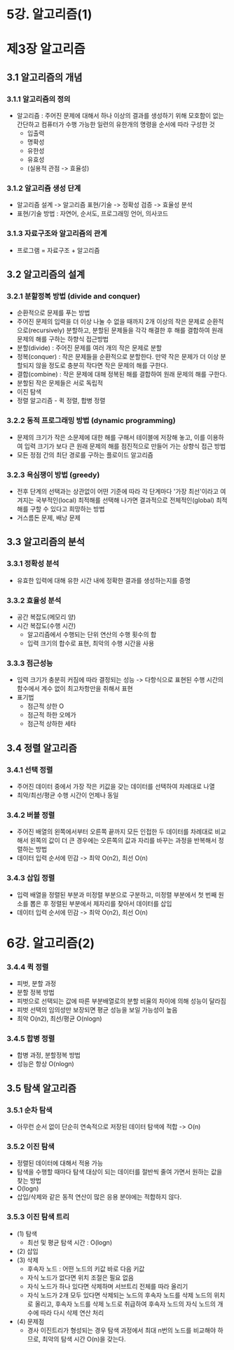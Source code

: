 # 5강. 알고리즘(1) 

# 제3장 알고리즘

## 3.1 알고리즘의 개념

### 3.1.1 알고리즘의 정의
* 알고리즘 : 주어진 문제에 대해서 하나 이상의 결과를 생성하기 위해 모호함이 없는 간단하고 컴퓨터가 수행 가능한 일련의 유한개의 명령을 순서에 따라 구성한 것
  * 입출력
  * 명확성
  * 유한성
  * 유효성
  * (실용적 관점 -> 효율성)

### 3.1.2 알고리즘 생성 단계
* 알고리즘 설계 -> 알고리즘 표현/기술 -> 정확성 검증 -> 효율성 분석
* 표현/기술 방법 : 자연어, 순서도, 프로그래밍 언어, 의사코드


### 3.1.3 자료구조와 알고리즘의 관계
* 프로그램 = 자료구조 + 알고리즘

## 3.2 알고리즘의 설계

### 3.2.1 분할정복 방법 (divide and conquer)
* 순환적으로 문제를 푸는 방법
* 주어진 문제의 입력을 더 이상 나눌 수 없을 때까지 2개 이상의 작은 문제로 순환적으로(recursively) 분할하고, 분할된 문제들을 각각 해결한 후 해를 결합하여 원래 문제의 해를 구하는 하향식 접근방법
* 분할(divide) : 주어진 문제를 여러 개의 작은 문제로 분할
* 정복(conquer) : 작은 문제들을 순환적으로 분할한다. 만약 작은 문제가 더 이상 분할되지 않을 정도로 충분히 작다면 작은 문제의 해를 구한다.
* 결합(combine) : 작은 문제에 대해 정복된 해를 결합하여 원래 문제의 해를 구한다.
* 분할된 작은 문제들은 서로 독립적
* 이진 탐색
* 정렬 알고리즘 - 퀵 정렬, 합병 정렬

### 3.2.2 동적 프로그래밍 방법 (dynamic programming)
* 문제의 크기가 작은 소문제에 대한 해를 구해서 테이블에 저장해 놓고, 이를 이용하여 입력 크기가 보다 큰 원래 문제의 해를 점진적으로 만들어 가는 상향식 접근 방법
* 모든 정점 간의 최단 경로를 구하는 플로이드 알고리즘

### 3.2.3 욕심쟁이 방법 (greedy)
* 전후 단계의 선택과는 상관없이 어떤 기준에 따라 각 단계마다 '가장 최선'이라고 여겨지는 국부적인(local) 최적해를 선택해 나가면 결과적으로 전체적인(global) 최적해를 구할 수 있다고 희망하는 방법
* 거스름돈 문제, 배낭 문제

## 3.3 알고리즘의 분석

### 3.3.1 정확성 분석
* 유효한 입력에 대해 유한 시간 내에 정확한 결과를 생성하는지를 증명

### 3.3.2 효율성 분석
* 공간 복잡도(메모리 양)
* 시간 복잡도(수행 시간)
  * 알고리즘에서 수행되는 단위 연산의 수행 횟수의 합 
  * 입력 크기의 합수로 표현, 최악의 수행 시간을 사용 

### 3.3.3 점근성능
* 입력 크기가 충분히 커짐에 따라 결정되는 성능 -> 다항식으로 표현된 수행 시간의 함수에서 계수 없이 최고차항만을 취해서 표현
* 표기법
  * 점근적 상한 O
  * 점근적 하한 오메가
  * 점근적 상하한 세타

## 3.4 정렬 알고리즘

### 3.4.1 선택 정렬
* 주어진 데이터 중에서 가장 작은 키값을 갖는 데이터를 선택하여 차례대로 나열
* 최악/최선/평균 수행 시간이 언제나 동일

### 3.4.2 버블 정렬
* 주어진 배열의 왼쪽에서부터 오른쪽 끝까지 모든 인접한 두 데이터를 차례대로 비교해서 왼쪽의 값이 더 큰 경우에는 오른쪽의 값과 자리를 바꾸는 과정을 반복해서 정렬하는 방법
* 데이터 입력 순서에 민감 -> 최악 O(n2), 최선 O(n)

### 3.4.3 삽입 정렬
* 입력 배열을 정렬된 부분과 미정렬 부분으로 구분하고, 미정렬 부분에서 첫 번째 원소를 뽑은 후 정렬된 부분에서 제자리를 찾아서 데이터를 삽입
* 데이터 입력 순서에 민감 -> 최악 O(n2), 최선 O(n)

# 6강. 알고리즘(2)

### 3.4.4 퀵 정렬
* 피벗, 분할 과정
* 분할 정복 방법
* 피벗으로 선택되는 값에 따른 부분배열로의 분할 비율의 차이에 의해 성능이 달라짐
* 피벗 선택의 임의성만 보장되면 평균 성능을 보일 가능성이 높음
* 최악 O(n2), 최선/평균 O(nlogn)

### 3.4.5 합병 정렬
* 합병 과정, 분할정복 방법
* 성능은 항상 O(nlogn)

## 3.5 탐색 알고리즘

### 3.5.1 순차 탐색
* 아무런 순서 없이 단순히 연속적으로 저장된 데이터 탐색에 적합 -> O(n)

### 3.5.2 이진 탐색
* 정렬된 데이터에 대해서 적용 가능
* 탐색을 수행할 때마다 탐색 대상이 되는 데이터를 절반씩 줄여 가면서 원하는 값을 찾는 방법
* O(logn)
* 삽입/삭제와 같은 동적 연산이 많은 응용 분야에는 적합하지 않다. 

### 3.5.3 이진 탐색 트리
* (1) 탐색
  * 최선 및 평균 탐색 시간 : O(logn)
* (2) 삽입
* (3) 삭제
  * 후속자 노드 : 어떤 노드의 키값 바로 다음 키값
  * 자식 노드가 없다면 위치 조절은 필요 없음
  * 자식 노드가 하나 있다면 삭제하며 서브트리 전체를 따라 올리기
  * 자식 노드가 2개 모두 있다면 삭제되는 노드의 후속자 노드를 삭제 노드의 위치로 올리고, 후속자 노드를 삭제 노드로 취급하여 후속자 노드의 자식 노드의 개수에 따라 다시 삭제 연산 처리
* (4) 문제점
  * 경사 이진트리가 형성되는 경우 탐색 과정에서 최대 n번의 노드를 비교해야 하므로, 최악의 탐색 시간 O(n)을 갖는다.